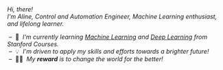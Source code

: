 &nbsp;  
&nbsp;  
*Hi, there!*  
*I'm Aline, Control and Automation Engineer, Machine Learning enthusiast, and lifelong learner.*  

&nbsp;– &nbsp;🌱 &nbsp;*I'm currently learning [Machine Learning](https://github.com/AlmeidaAlin3/MachineLearning) and [Deep Learning](https://github.com/AlmeidaAlin3/DeepLearning) from Stanford Courses.*   
&nbsp;– &nbsp;💡 &nbsp;*I'm driven to apply my skills and efforts towards a brighter future!*  
&nbsp;– &nbsp;🤖💕 &nbsp;*My **reward** is to change the world for the better!*  
&nbsp;  
&nbsp;  
&nbsp;  

<!--
**AlmeidaAlin3/AlmeidaAlin3** is a ✨ _special_ ✨ repository because its `README.md` (this file) appears on your GitHub profile.

Here are some ideas to get you started:

- 🔭 I’m currently working on ...
- 🌱 I’m currently learning ...
- 👯 I’m looking to collaborate on ...
- 🤔 I’m looking for help with ...
- 💬 Ask me about ...
- 📫 How to reach me: ...
- 😄 Pronouns: ...
- ⚡ Fun fact: ...
-->
